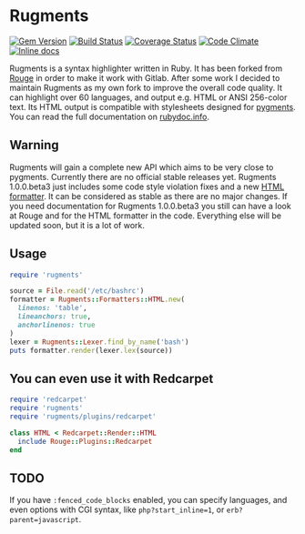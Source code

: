# Rugments

[![Gem Version](https://badge.fury.io/rb/rugments.svg)](http://badge.fury.io/rb/rugments)
[![Build Status](https://travis-ci.org/rumpelsepp/rugments.svg)](https://travis-ci.org/rumpelsepp/rugments)
[![Coverage Status](https://coveralls.io/repos/rumpelsepp/rugments/badge.svg?branch=master)](https://coveralls.io/r/rumpelsepp/rugments?branch=master)
[![Code Climate](https://codeclimate.com/github/rumpelsepp/rugments/badges/gpa.svg)](https://codeclimate.com/github/rumpelsepp/rugments)
[![Inline docs](http://inch-ci.org/github/rumpelsepp/rugments.svg?branch=master)](http://inch-ci.org/github/rumpelsepp/rugments)

Rugments is a syntax highlighter written in Ruby. It has been forked from
[Rouge][] in order to make it work with Gitlab. After some work I decided to
maintain Rugments as my own fork to improve the overall code quality. It can
highlight over 60 languages, and output e.g. HTML or ANSI 256-color text. Its
HTML output is compatible with stylesheets designed for [pygments][]. You
can read the full documentation on [rubydoc.info][].

[Rouge]: https://github.com/jneen/rouge
[pygments]: http://pygments.org/
[rubydoc.info]: http://www.rubydoc.info/github/rumpelsepp/rugments/master/frames


## Warning

Rugments will gain a complete new API which aims to be very close to pygments.
Currently there are no official stable releases yet. Rugments 1.0.0.beta3 just
includes some code style violation fixes and a new [HTML formatter][]. It can
be considered as stable as there are no major changes. If you need documentation
for Rugments 1.0.0.beta3 you still can have a look at Rouge and for the HTML
formatter in the code. Everything else will be updated soon, but it is a lot of
work.

[HTML formatter]: https://github.com/rumpelsepp/rugments/blob/master/lib/rugments/formatters/html.rb


## Usage

``` ruby
require 'rugments'

source = File.read('/etc/bashrc')
formatter = Rugments::Formatters::HTML.new(
  linenos: 'table',
  lineanchors: true,
  anchorlinenos: true
)
lexer = Rugments::Lexer.find_by_name('bash')
puts formatter.render(lexer.lex(source))
```


## You can even use it with Redcarpet

``` ruby
require 'redcarpet'
require 'rugments'
require 'rugments/plugins/redcarpet'

class HTML < Redcarpet::Render::HTML
  include Rouge::Plugins::Redcarpet
end
```

## TODO

If you have `:fenced_code_blocks` enabled, you can specify languages, and even
options with CGI syntax, like `php?start_inline=1`, or `erb?parent=javascript`.
